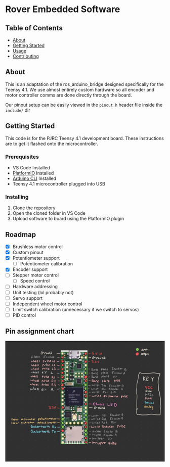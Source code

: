 # Rover Embedded Software

## Table of Contents

- [About](#about)
- [Getting Started](#getting_started)
- [Usage](#usage)
- [Contributing](../CONTRIBUTING.md)

## About <a name = "about"></a>

This is an adaptation of the ros_arduino_bridge designed specifically for the Teensy 4.1. We use almost entirely custom hardware so all encoder and motor controller comms are done directly through the board.

Our pinout setup can be easily viewed in the `pinout.h` header file inside the `include/` dir

## Getting Started <a name = "getting_started"></a>

This code is for the PJRC Teensy 4.1 development board. These instructions are to get it flashed onto the microcontroller.

### Prerequisites

- VS Code Installed
- [PlatformIO](https://platformio.org/platformio-ide) Installed
- [Arduino CLI](https://www.arduino.cc/en/software)  Installed
- Teensy 4.1 microcontroller plugged into USB

### Installing

1. Clone the repository
2. Open the cloned folder in VS Code
3. Upload software to board using the PlatformIO plugin


## Roadmap

- [x] Brushless motor control
- [x] Custom pinout
- [x] Potentiometer support
  - [ ] Potentiometer calibration
- [x] Encoder support
- [ ] Stepper motor control
    - [ ] Speed control
- [ ] Hardware addressing
- [ ] Unit testing (lol probably not)
- [ ] Servo support
- [ ] Independent wheel motor control
- [ ] Limit switch calibration (unnecessary if we switch to servos)
- [ ] PID control

## Pin assignment chart

![Pinout](images/pinout.jpeg)